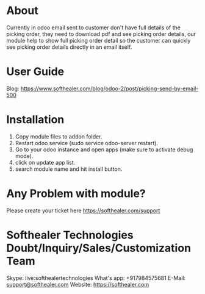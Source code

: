 About
============
Currently in odoo email sent to customer don't have full details of the picking order, they need to download pdf and see picking order details, our module help to show full picking order detail so the customer can quickly see picking order details directly in an email itself.


User Guide
============
Blog: https://www.softhealer.com/blog/odoo-2/post/picking-send-by-email-500

Installation
============
1) Copy module files to addon folder.
2) Restart odoo service (sudo service odoo-server restart).
3) Go to your odoo instance and open apps (make sure to activate debug mode).
4) click on update app list.
5) search module name and hit install button.

Any Problem with module?
=====================================
Please create your ticket here https://softhealer.com/support

Softhealer Technologies Doubt/Inquiry/Sales/Customization Team
=====================================
Skype: live:softhealertechnologies
What's app: +917984575681
E-Mail: support@softhealer.com
Website: https://softhealer.com
